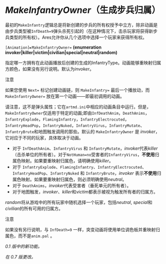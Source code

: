 # *MakeInfantryOwner*（生成步兵归属）

最初的`MakeInfantry`逻辑总是将新创建的步兵的所有权授予中立方，除非动画是由步兵类型被`InfDeath=9`弹头杀死引起的（在这种情况下，击杀玩家将获得新步兵类型的所有权）。Ares允许你从几个选项中选择一个玩家来获得所有权。

`[Animation]►MakeInfantryOwner=` **(enumeration invoker|killer|victim|civilian|special|neutral|random)**

指定哪一方拥有在此动画播放后创建的生成的InfantryType。动画能够重映射归属方颜色，如果没有另行说明。默认为*invoker*。

注意

如果您使用 `Next=` 标记创建动画链，则 `MakeInfantry=` 最后一个播放动，而 `MakeInfantryOwner=` 放在第一个动画——即最初调用的动画。

请注意，这不是弹头属性；它在`artmd.ini`中相应的动画条目中运行。但是，`MakeInfantryOwner`仅适用于特定的动画;即由`InfDeathAnim`，`DeathAnims`，`InfantryExplode`，`FlamingInfantry`，`InfantryElectrocuted`，`InfantryHeadPop`，`InfantryNuked`，`InfantryVirus`，`InfantryMutate`、`InfantryBrute`和地图触发调用的那些。默认的 `MakeInfantryOwner` 是 *invoker*，它对应于不同的玩家，具体取决于动画。

- 对于 `InfDeathAnim`、`InfantryVirus` 和 `InfantryMutate`，*invoker*代表*killer*（击杀单位的所有者）。对于`NotHuman=no`受害者的`InfantryVirus`，**不使用**归属色映射。如果要重映射归属色，请明确使用*killer*。
- 对于 `InfantryExplode`、`FlamingInfantry`、`InfantryElectrocuted`、`InfantryHeadPop`、`InfantryNuked` 和 `InfantryBrute`，*invoker* 表示**不使用**归属色映射。如果要重映射归属色，则必须明确使用*neutral*。
- 对于 `DeathAnims`，*invoker*代表受害者（垂死单元的所有者）。
- 对于地图触发，*invoker*、*killer*和*victim*都表示被视为触发所有者的归属方。

*random*将从游戏中的所有玩家中随机选择一个玩家，包括*neutral*, *special*和*civilian*的所有可用的归属方。

注意

如果没有另行说明，与 `InfDeath=9` 一样，突变动画将使用单位调色板并重映射归属色，而不是`anim.pal` 。

*0.1 版中的新功能。*

*在 0.7 版更改。*